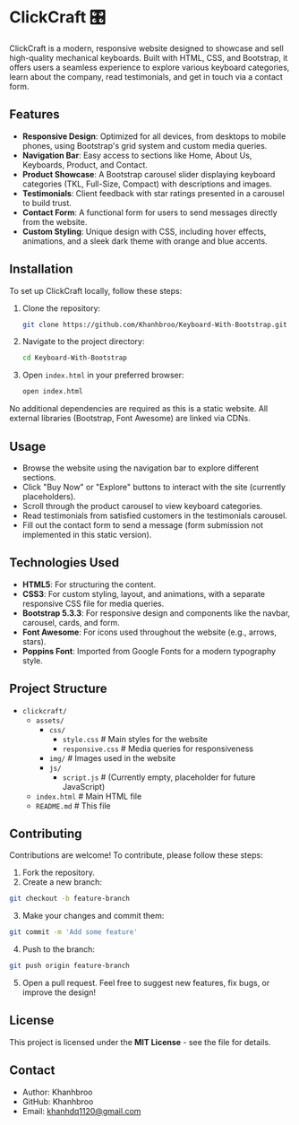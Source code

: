 # ClickCraft 🎛

ClickCraft is a modern, responsive website designed to showcase and sell high-quality mechanical keyboards. Built with HTML, CSS, and Bootstrap, it offers users a seamless experience to explore various keyboard categories, learn about the company, read testimonials, and get in touch via a contact form.

## Features

- **Responsive Design**: Optimized for all devices, from desktops to mobile phones, using Bootstrap's grid system and custom media queries.
- **Navigation Bar**: Easy access to sections like Home, About Us, Keyboards, Product, and Contact.
- **Product Showcase**: A Bootstrap carousel slider displaying keyboard categories (TKL, Full-Size, Compact) with descriptions and images.
- **Testimonials**: Client feedback with star ratings presented in a carousel to build trust.
- **Contact Form**: A functional form for users to send messages directly from the website.
- **Custom Styling**: Unique design with CSS, including hover effects, animations, and a sleek dark theme with orange and blue accents.

## Installation

To set up ClickCraft locally, follow these steps:

1. Clone the repository:
   ```bash
   git clone https://github.com/Khanhbroo/Keyboard-With-Bootstrap.git
   ```
2. Navigate to the project directory:
   ```bash
   cd Keyboard-With-Bootstrap
   ```
3. Open `index.html` in your preferred browser:
   ```bash
   open index.html
   ```
No additional dependencies are required as this is a static website. All external libraries (Bootstrap, Font Awesome) are linked via CDNs.

## Usage

- Browse the website using the navigation bar to explore different sections.
- Click "Buy Now" or "Explore" buttons to interact with the site (currently placeholders).
- Scroll through the product carousel to view keyboard categories.
- Read testimonials from satisfied customers in the testimonials carousel.
- Fill out the contact form to send a message (form submission not implemented in this static version).

## Technologies Used

- **HTML5**: For structuring the content.
- **CSS3**: For custom styling, layout, and animations, with a separate responsive CSS file for media queries.
- **Bootstrap 5.3.3**: For responsive design and components like the navbar, carousel, cards, and form.
- **Font Awesome**: For icons used throughout the website (e.g., arrows, stars).
- **Poppins Font**: Imported from Google Fonts for a modern typography style.

## Project Structure

- `clickcraft/`
  - `assets/`
    - `css/`
      - `style.css` # Main styles for the website
      - `responsive.css` # Media queries for responsiveness
    - `img/` # Images used in the website
    - `js/`
      - `script.js` # (Currently empty, placeholder for future JavaScript)
  - `index.html` # Main HTML file
  - `README.md` # This file

## Contributing

Contributions are welcome! To contribute, please follow these steps:

1. Fork the repository.
2. Create a new branch:
``` bash
git checkout -b feature-branch
```
3. Make your changes and commit them:
``` bash
git commit -m 'Add some feature'
```
4. Push to the branch:
``` bash
git push origin feature-branch
```
5. Open a pull request.
Feel free to suggest new features, fix bugs, or improve the design!

## License
This project is licensed under the **MIT License** - see the  file for details. 

## Contact
- Author: Khanhbroo
- GitHub: Khanhbroo
- Email: khanhdq1120@gmail.com
